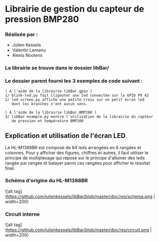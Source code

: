 # Librairie de gestion du capteur de pression BMP280

### Réalisée par :
 - Julien Kessels
 - Valentin Lemenu
 - Alexis Nootens

### La librairie se trouve dans le dossier libBar/
### Le dossier parent fourni les 3 exemples de code suivant :

	( À l'aide de la librairie libBar.gpio )
	1/ blink-led.py fait clignoter une led connectée sur la GPIO P9_42
	2/ led-screen.py affiche une petite croix sur un petit écran led
	   dont les branches n'ont aucun sens.

	( À l'aide de la librairie libBar.BMP280 )
	3/ libBar-example.py montre l'utilisation de la librairie du capteur
	   de pression et température BMP280


## Explication et utilisation de l'écran LED

  Le HL-M1388BR est composé de 64 leds arrangées en 8 rangées et colonnes.
  Pour y afficher des figures, chiffres et autres, il faut utiliser le principe
  de multiplexage qui repose sur le principe d'allumer des leds rangée par rangée
  et balayer parmi ces rangées pour afficher le résultat final.

### Schéma d'origine du HL-M1388BR

  ![alt tag](https://github.com/julienkessels/libBar/blob/master/doc/res/schema.png | width=200)

### Circuit interne
  ![alt tag](https://github.com/julienkessels/libBar/blob/master/doc/res/circuit.png | width=200)
